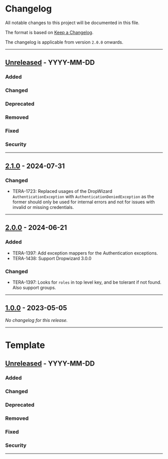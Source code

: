 # Changelog

All notable changes to this project will be documented in this file.

The format is based on [Keep a Changelog](https://keepachangelog.com/en/1.0.0/).

The changelog is applicable from version `2.0.0` onwards.

---
## [Unreleased] - YYYY-MM-DD

[Unreleased]: https://github.com/brightsparklabs/appcli/compare/2.1.0...HEAD

### Added

### Changed

### Deprecated

### Removed

### Fixed

### Security

---

## [2.1.0] - 2024-07-31

[2.1.0]: https://github.com/brightsparklabs/appcli/compare/2.0.0...2.1.0

### Changed

- TERA-1723: Replaced usages of the DropWizard `AuthenticationException` with 
  `AuthenticationDeniedException` as the former should only be used for internal errors and not
  for issues with invalid or missing credentials.

---

## [2.0.0] - 2024-06-21

[2.0.0]: https://github.com/brightsparklabs/appcli/compare/1.0.0...2.0.0

### Added

- TERA-1397: Add exception mappers for the Authentication exceptions.
- TERA-1438: Support Dropwizard 3.0.0

### Changed

- TERA-1397: Looks for `roles` in top level key, and be tolerant if not found. Also support groups.

---

## [1.0.0] - 2023-05-05

[1.0.0]: https://github.com/brightsparklabs/appcli/compare/0.0.0...1.0.0

_No changelog for this release._

---

# Template

## [Unreleased] - YYYY-MM-DD

[Unreleased]: https://github.com/brightsparklabs/appcli/compare/x.y.z...HEAD

### Added

### Changed

### Deprecated

### Removed

### Fixed

### Security

---
